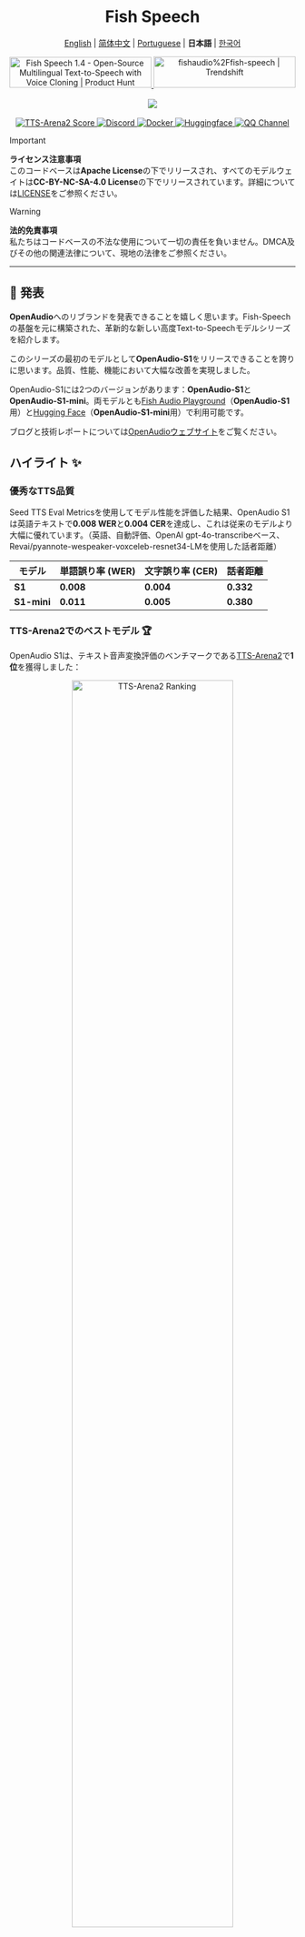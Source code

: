 <div align="center">
<h1>Fish Speech</h1>

[English](../README.md) | [简体中文](README.zh.md) | [Portuguese](README.pt-BR.md) | **日本語** | [한국어](README.ko.md) <br>

<a href="https://www.producthunt.com/posts/fish-speech-1-4?embed=true&utm_source=badge-featured&utm_medium=badge&utm_souce=badge-fish&#0045;speech&#0045;1&#0045;4" target="_blank">
    <img src="https://api.producthunt.com/widgets/embed-image/v1/featured.svg?post_id=488440&theme=light" alt="Fish&#0032;Speech&#0032;1&#0046;4 - Open&#0045;Source&#0032;Multilingual&#0032;Text&#0045;to&#0045;Speech&#0032;with&#0032;Voice&#0032;Cloning | Product Hunt" style="width: 250px; height: 54px;" width="250" height="54" />
</a>
<a href="https://trendshift.io/repositories/7014" target="_blank">
    <img src="https://trendshift.io/api/badge/repositories/7014" alt="fishaudio%2Ffish-speech | Trendshift" style="width: 250px; height: 55px;" width="250" height="55"/>
</a>
<br>
</div>
<br>

<div align="center">
    <img src="https://count.getloli.com/get/@fish-speech?theme=asoul" /><br>
</div>

<br>

<div align="center">
    <a target="_blank" href="https://arena.speechcolab.org/">
      <img alt="TTS-Arena2 Score" src="https://img.shields.io/badge/TTS_Arena2-Rank_%231-gold?style=flat-square&logo=trophy&logoColor=white">
    </a>
    <a target="_blank" href="https://discord.gg/Es5qTB9BcN">
        <img alt="Discord" src="https://img.shields.io/discord/1214047546020728892?color=%23738ADB&label=Discord&logo=discord&logoColor=white&style=flat-square"/>
    </a>
    <a target="_blank" href="https://hub.docker.com/r/fishaudio/fish-speech">
        <img alt="Docker" src="https://img.shields.io/docker/pulls/fishaudio/fish-speech?style=flat-square&logo=docker"/>
    </a>
    <a target="_blank" href="https://huggingface.co/spaces/fishaudio/fish-speech-1">
        <img alt="Huggingface" src="https://img.shields.io/badge/🤗%20-space%20demo-yellow"/>
    </a>
    <a target="_blank" href="https://pd.qq.com/s/bwxia254o">
      <img alt="QQ Channel" src="https://img.shields.io/badge/QQ-blue?logo=tencentqq">
    </a>
</div>

> [!IMPORTANT]
> **ライセンス注意事項**  
> このコードベースは**Apache License**の下でリリースされ、すべてのモデルウェイトは**CC-BY-NC-SA-4.0 License**の下でリリースされています。詳細については[LICENSE](../LICENSE)をご参照ください。

> [!WARNING]
> **法的免責事項**  
> 私たちはコードベースの不法な使用について一切の責任を負いません。DMCA及びその他の関連法律について、現地の法律をご参照ください。

---

## 🎉 発表

**OpenAudio**へのリブランドを発表できることを嬉しく思います。Fish-Speechの基盤を元に構築された、革新的な新しい高度Text-to-Speechモデルシリーズを紹介します。

このシリーズの最初のモデルとして**OpenAudio-S1**をリリースできることを誇りに思います。品質、性能、機能において大幅な改善を実現しました。

OpenAudio-S1には2つのバージョンがあります：**OpenAudio-S1**と**OpenAudio-S1-mini**。両モデルとも[Fish Audio Playground](https://fish.audio)（**OpenAudio-S1**用）と[Hugging Face](https://huggingface.co/fishaudio/openaudio-s1-mini)（**OpenAudio-S1-mini**用）で利用可能です。

ブログと技術レポートについては[OpenAudioウェブサイト](https://openaudio.com/blogs/s1)をご覧ください。

## ハイライト ✨

### **優秀なTTS品質**

Seed TTS Eval Metricsを使用してモデル性能を評価した結果、OpenAudio S1は英語テキストで**0.008 WER**と**0.004 CER**を達成し、これは従来のモデルより大幅に優れています。（英語、自動評価、OpenAI gpt-4o-transcribeベース、Revai/pyannote-wespeaker-voxceleb-resnet34-LMを使用した話者距離）

| モデル | 単語誤り率 (WER) | 文字誤り率 (CER) | 話者距離 |
|-------|------------------|------------------|----------|
| **S1** | **0.008** | **0.004** | **0.332** |
| **S1-mini** | **0.011** | **0.005** | **0.380** |

### **TTS-Arena2でのベストモデル** 🏆

OpenAudio S1は、テキスト音声変換評価のベンチマークである[TTS-Arena2](https://arena.speechcolab.org/)で**1位**を獲得しました：

<div align="center">
    <img src="assets/Elo.jpg" alt="TTS-Arena2 Ranking" style="width: 75%;" />
</div>

### **音声制御**
OpenAudio S1は**音声合成を強化するための様々な感情、トーン、特別なマーカーをサポート**しています：

- **基本感情**:
```
(怒った) (悲しい) (興奮した) (驚いた) (満足した) (喜んだ) 
(恐れた) (心配した) (動揺した) (緊張した) (イライラした) (憂鬱な)
(共感的な) (恥ずかしい) (嫌悪した) (感動した) (誇らしい) (リラックスした)
(感謝する) (自信のある) (興味のある) (好奇心のある) (混乱した) (喜びに満ちた)
```

- **高度な感情**:
```
(軽蔑的な) (不幸な) (不安な) (ヒステリックな) (無関心な) 
(せっかちな) (罪悪感のある) (軽蔑した) (パニックした) (激怒した) (しぶしぶの)
(熱心な) (不賛成の) (否定的な) (否認する) (驚愕した) (真剣な)
(皮肉な) (宥める) (慰める) (誠実な) (冷笑する)
(躊躇する) (屈服する) (苦痛な) (気まずい) (面白がる)
```

- **トーンマーカー**:
```
(急いだトーン) (叫ぶ) (悲鳴) (囁く) (柔らかいトーン)
```

- **特別な音響効果**:
```
(笑う) (くすくす笑う) (すすり泣く) (大声で泣く) (ため息) (息切れ)
(うめく) (群衆の笑い声) (背景の笑い声) (聴衆の笑い声)
```

また、「ハ、ハ、ハ」を使って制御することもでき、あなた自身が探索できる多くの他のケースがあります。

（現在、英語、中国語、日本語をサポートしており、より多くの言語が近日公開予定です！）

### **2種類のモデル**

| モデル | サイズ | 利用可能性 | 機能 |
|-------|--------|------------|------|
| **S1** | 4Bパラメータ | [fish.audio](fish.audio)で利用可能 | フル機能のフラッグシップモデル |
| **S1-mini** | 0.5Bパラメータ | huggingface [hf space](https://huggingface.co/spaces/fishaudio/openaudio-s1-mini)で利用可能 | コア機能を持つ蒸留版 |

S1とS1-miniの両方がオンライン人間フィードバック強化学習（RLHF）を組み込んでいます。

## **機能**

1. **ゼロショット・少数ショットTTS：** 10〜30秒の音声サンプルを入力して高品質のTTS出力を生成します。**詳細なガイドラインについては、[Voice Cloning Best Practices](https://docs.fish.audio/text-to-speech/voice-clone-best-practices)をご覧ください。**

2. **多言語・言語横断サポート：** 多言語テキストを入力ボックスにコピー&ペーストするだけで、言語を気にする必要はありません。現在、英語、日本語、韓国語、中国語、フランス語、ドイツ語、アラビア語、スペイン語をサポートしています。

3. **音素依存なし：** モデルは強い汎化能力を持ち、TTSに音素に依存しません。どの言語の文字体系のテキストも処理できます。

4. **高精度：** Seed-TTS Evalで約0.4%の低いCER（文字誤り率）と約0.8%のWER（単語誤り率）を達成します。

5. **高速：** fish-tech加速により、Nvidia RTX 4060ラップトップで約1:5、Nvidia RTX 4090で約1:15のリアルタイム係数を実現します。

6. **WebUI推論：** Chrome、Firefox、Edge、その他のブラウザと互換性のある使いやすいGradioベースのWeb UIを提供します。

7. **GUI推論：** APIサーバーとシームレスに動作するPyQt6グラフィカルインターフェースを提供します。Linux、Windows、macOSをサポートします。[GUIを見る](https://github.com/AnyaCoder/fish-speech-gui)。

8. **デプロイフレンドリー：** Linux、Windows（macOSは近日公開予定）のネイティブサポートで推論サーバーを簡単にセットアップし、速度損失を最小限に抑えます。

## **メディア・デモ**

<div align="center">

### **ソーシャルメディア**
<a href="https://x.com/FishAudio/status/1929915992299450398" target="_blank">
    <img src="https://img.shields.io/badge/𝕏-Latest_Demo-black?style=for-the-badge&logo=x&logoColor=white" alt="Latest Demo on X" />
</a>

### **インタラクティブデモ**
<a href="https://fish.audio" target="_blank">
    <img src="https://img.shields.io/badge/Fish_Audio-Try_OpenAudio_S1-blue?style=for-the-badge" alt="Try OpenAudio S1" />
</a>
<a href="https://huggingface.co/spaces/fishaudio/openaudio-s1-mini" target="_blank">
    <img src="https://img.shields.io/badge/Hugging_Face-Try_S1_Mini-yellow?style=for-the-badge" alt="Try S1 Mini" />
</a>

### **ビデオショーケース**
<iframe width="560" height="315" src="https://www.youtube.com/embed/Ghc8cJdQyKQ" title="OpenAudio S1 Video" frameborder="0" allow="accelerometer; autoplay; clipboard-write; encrypted-media; gyroscope; picture-in-picture" allowfullscreen></iframe>

### **音声サンプル**
<div style="margin: 20px 0;">
    <em>高品質の音声サンプルは間もなく公開予定で、異なる言語と感情における私たちの多言語TTS機能を実演します。</em>
</div>

</div>

---

## ドキュメント

- [環境構築](ja/install.md)
- [推論](ja/inference.md)

## クレジット

- [VITS2 (daniilrobnikov)](https://github.com/daniilrobnikov/vits2)
- [Bert-VITS2](https://github.com/fishaudio/Bert-VITS2)
- [GPT VITS](https://github.com/innnky/gpt-vits)
- [MQTTS](https://github.com/b04901014/MQTTS)
- [GPT Fast](https://github.com/pytorch-labs/gpt-fast)
- [GPT-SoVITS](https://github.com/RVC-Boss/GPT-SoVITS)
- [Qwen3](https://github.com/QwenLM/Qwen3)

## 技術レポート (V1.4)
```bibtex
@misc{fish-speech-v1.4,
      title={Fish-Speech: Leveraging Large Language Models for Advanced Multilingual Text-to-Speech Synthesis},
      author={Shijia Liao and Yuxuan Wang and Tianyu Li and Yifan Cheng and Ruoyi Zhang and Rongzhi Zhou and Yijin Xing},
      year={2024},
      eprint={2411.01156},
      archivePrefix={arXiv},
      primaryClass={cs.SD},
      url={https://arxiv.org/abs/2411.01156},
}
```
